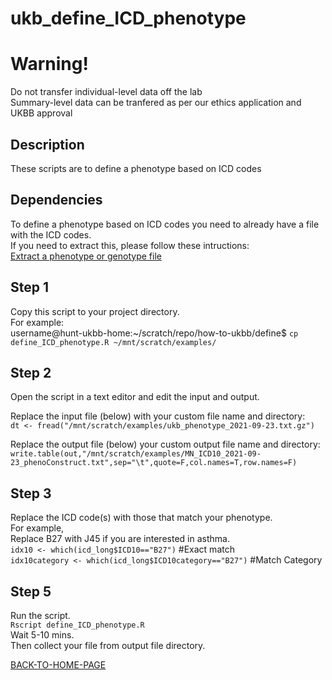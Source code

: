 # ukb_define_ICD_phenotype

# Warning!
Do not transfer individual-level data off the lab    
Summary-level data can be tranfered as per our ethics application and UKBB approval   

## Description
These scripts are to define a phenotype based on ICD codes    

## Dependencies
To define a phenotype based on ICD codes you need to already have a file with the ICD codes.    
If you need to extract this, please follow these intructions:        
[Extract a phenotype or genotype file](https://github.com/benbrumpton/how-to-ukbb/blob/main/extract/extract.md)    

## Step 1
Copy this script to your project directory.     
For example:      
username@hunt-ukbb-home:~/scratch/repo/how-to-ukbb/define$ `cp define_ICD_phenotype.R ~/mnt/scratch/examples/`

## Step 2
Open the script in a text editor and edit the input and output.     

Replace the input file (below) with your custom file name and directory:      
`dt <- fread("/mnt/scratch/examples/ukb_phenotype_2021-09-23.txt.gz")`

Replace the output file (below) your custom output file name and directory:      
`write.table(out,"/mnt/scratch/examples/MN_ICD10_2021-09-23_phenoConstruct.txt",sep="\t",quote=F,col.names=T,row.names=F)`

## Step 3
Replace the ICD code(s) with those that match your phenotype.  
For example,     
Replace B27 with J45 if you are interested in asthma.    
`idx10 <- which(icd_long$ICD10=="B27")` #Exact match    
`idx10category <- which(icd_long$ICD10category=="B27")` #Match Category     

## Step 5
Run the script.   
`Rscript define_ICD_phenotype.R`    
Wait 5-10 mins.   
Then collect your file from output file directory.     

[BACK-TO-HOME-PAGE](https://github.com/benbrumpton/how-to-ukbb)
